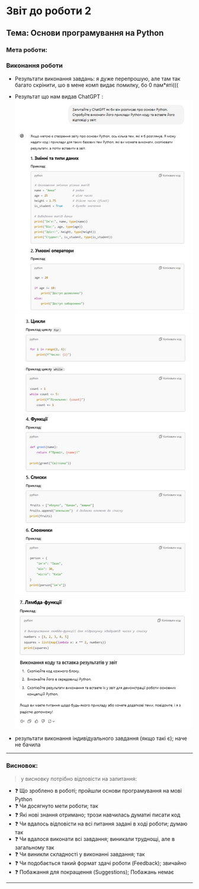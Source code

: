 # Звіт до роботи 2
## Тема: Основи програмування на Python                       
### Мета роботи: 
### Виконання роботи
* Результати виконання завдань:
   я дуже перепрошую, але там так багато скрінити, шо в мене комп видає помилку, бо 0 пам*яті(((


* Результат що нам видав ChatGPT :
 ![](./2_lab/gpt1.jpg)
 ![](./2_lab/gpt2.jpg)
 ![](./2_lab/gpt3.jpg)
* результати виконання індивідуального завдання (якщо такі є);
 наче не бачила
---
### Висновок:
> у висновку потрібно відповісти на запитання:

- :question: Що зроблено в роботі;
    пройшли основи програмування на мові Python  
- :question: Чи досягнуто мети роботи;
    так
- :question: Які нові знання отримано;
    трози навчилась думатиі писати код
- :question: Чи вдалось відповісти на всі питання задані в ході роботи;
    думаю так
- :question: Чи вдалося виконати всі завдання;
    виникали труднощі, але в загальному так
- :question: Чи виникли складності у виконанні завдання;
    так
- :question: Чи подобається такий формат здачі роботи (Feedback);
    звичайно
- :question: Побажання для покращення (Suggestions);
    Побажань немає

---